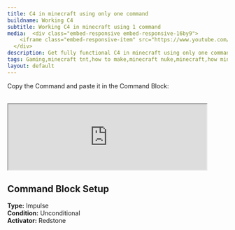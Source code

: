 ```yaml
---
title: C4 in minecraft using only one command
buildname: Working C4
subtitle: Working C4 in minecraft using 1 command
media:  <div class="embed-responsive embed-responsive-16by9">
    <iframe class="embed-responsive-item" src="https://www.youtube.com/embed/GPy6StcfeRM"></iframe>
  </div>
description: Get fully functional C4 in minecraft using only one command! You can detonate these C4 wirelessly using a remote controller.
tags: Gaming,minecraft tnt,how to make,minecraft nuke,minecraft,how minecraft was beaten in 90 seconds,minecraft c4,how to get c4 in minecraft,tnt,how to make c4 in minecraft,make,minecraft one command,minecraft one command block creations,minecraft one command block creations 1.15,minecraft one command block,minecraft one command creations,minecraft one command generator,minecraft one command house,how to get command block in minecraft xbox one,1.16,1.16 one command,mc
layout: default
---
```


<p>

Copy the Command and paste it in the Command Block: <br/><br/>
<iframe src="https://myoctagon.github.io/asset/c4onecmd/command.html" width="90%"></iframe>

</p>

<h2 class="content-header">
Command Block Setup
</h2>

<p class="lead text-muted">

<b>Type:</b> Impulse <br>
<b>Condition:</b> Unconditional <br>
<b>Activator:</b> Redstone <br>

</p>


<br/>
